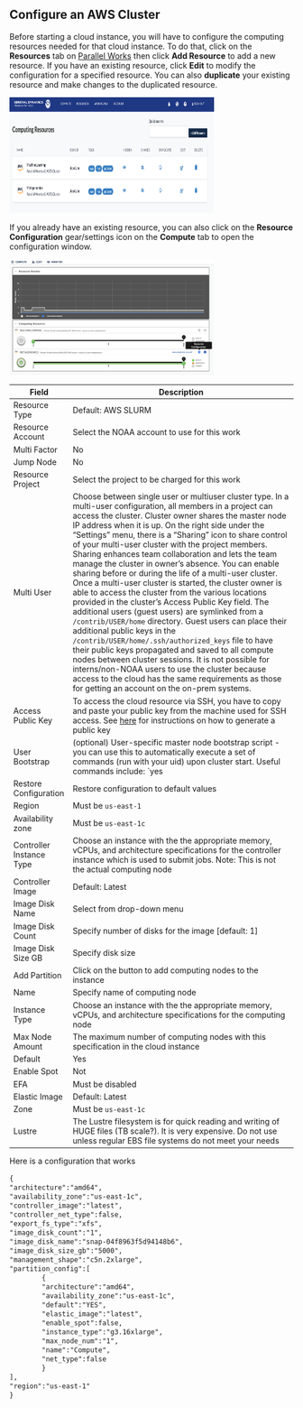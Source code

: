 ## Configure an AWS Cluster

Before starting a cloud instance, you will have to configure the computing resources needed for that cloud instance. To do that, click on the <b>Resources</b> tab on [Parallel Works](https://noaa.parallel.works/u/resources) then click <b>Add Resource</b> to add a new resource. If you have an existing resource, click <b>Edit</b> to modify the configuration for a specified resource. You can also <b>duplicate</b> your existing resource and make changes to the duplicated resource.

<img src="media/Resources.png" style="width:3.77778in;height:2.13889in" alt="Parallel Work's Resources page" />

If you already have an existing resource, you can also click on the <b>Resource Configuration</b> gear/settings icon on the <b>Compute</b> tab to open the configuration window. 

<img src="media/Gear.png" style="width:3.77778in;height:2.13889in" alt="Resource configuration on Parallel Work's Compute page" />

| Field  | Description | 
|------------|--------|
| Resource Type | Default: AWS SLURM |
| Resource Account | Select the NOAA account to use for this work |
| Multi Factor | No |
| Jump Node | No |
| Resource Project | Select the project to be charged for this work |
| Multi User | Choose between single user or multiuser cluster type. In a multi-user configuration, all members in a project can access the cluster. Cluster owner shares the master node IP address when it is up. On the right side under the “Settings” menu, there is a “Sharing” icon to share control of your multi-user cluster with the project members. Sharing enhances team collaboration and lets the team manage the cluster in owner’s absence. You can enable sharing before or during the life of a multi-user cluster. Once a multi-user cluster is started, the cluster owner is able to access the cluster from the various locations provided in the cluster’s Access Public Key field. The additional users (guest users) are symlinked from a `/contrib/USER/home` directory. Guest users can place their additional public keys in the `/contrib/USER/home/.ssh/authorized_keys` file to have their public keys propagated and saved to all compute nodes between cluster sessions. It is not possible for interns/non-NOAA users to use the cluster because access to the cloud has the same requirements as those for getting an account on the on-prem systems.  |
| Access Public Key | To access the cloud resource via SSH, you have to copy and paste your public key from the machine used for SSH access. See [here](https://github.com/shenjean/cloud-classroom/blob/main/PW/keygen.MD) for instructions on how to generate a public key |
| User Bootstrap | (optional) User-specific master node bootstrap script - you can use this to automatically execute a set of commands (run with your uid) upon cluster start. Useful commands include: `yes | sudo yum install nano` and `/contrib/username/home/miniconda3/bin/conda init`
| Restore Configuration |  Restore configuration to default values |
| Region | Must be `us-east-1` |
| Availability zone | Must be `us-east-1c` |
| Controller Instance Type | Choose an instance with the the appropriate memory, vCPUs, and architecture specifications for the controller instance which is used to submit jobs. Note: This is not the actual computing node |
| Controller Image | Default: Latest |
| Image Disk Name |  Select from drop-down menu |
| Image Disk Count |  Specify number of disks for the image [default: 1] |
| Image Disk Size GB | Specify disk size |
| Add Partition | Click on the button to add computing nodes to the instance |
| Name | Specify name of computing node |
| Instance Type | Choose an instance with the the appropriate memory, vCPUs, and architecture specifications for the computing node |
| Max Node Amount | The maximum number of computing nodes with this specification in the cloud instance |
| Default | Yes |
| Enable Spot | Not |
| EFA | Must be disabled |
| Elastic Image | Default: Latest |
| Zone | Must be `us-east-1c` |
| Lustre | The Lustre filesystem is for quick reading and writing of HUGE files (TB scale?). It is very expensive. Do not use unless regular EBS file systems do not meet your needs |
  
Here is a configuration that works

```
{
"architecture":"amd64",
"availability_zone":"us-east-1c",
"controller_image":"latest",
"controller_net_type":false,
"export_fs_type":"xfs",
"image_disk_count":"1",
"image_disk_name":"snap-04f8963f5d94148b6",
"image_disk_size_gb":"5000",
"management_shape":"c5n.2xlarge",
"partition_config":[
        {
        "architecture":"amd64",
        "availability_zone":"us-east-1c",
        "default":"YES",
        "elastic_image":"latest",
        "enable_spot":false,
        "instance_type":"g3.16xlarge",
        "max_node_num":"1",
        "name":"Compute",
        "net_type":false
        }
],
"region":"us-east-1"
}
```





